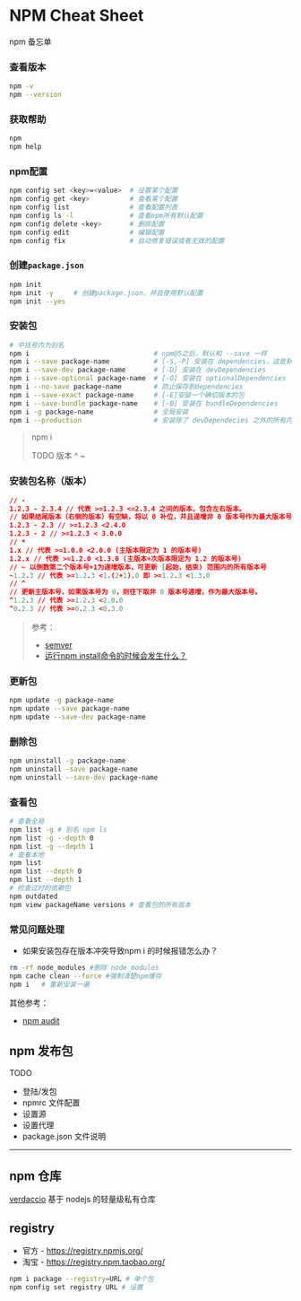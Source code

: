 # NPM Cheat Sheet

npm 备忘单

### 查看版本

```bash
npm -v
npm --version
```

### 获取帮助

```bash
npm
npm help
```

### npm配置

```bash
npm config set <key>=<value>  # 设置某个配置
npm config get <key>          # 查看某个配置
npm config list               # 查看配置列表
npm config ls -l              # 查看npm所有默认配置
npm config delete <key>       # 删除配置
npm config edit               # 编辑配置
npm config fix                # 自动修复错误或者无效的配置
```

### 创建`package.json`

```bash
npm init
npm init -y 	# 创建package.json，并且使用默认配置
npm init --yes
```

### 安装包

```bash
# 中括号内为别名
npm i                               # npm@5之后，默认和 --save 一样
npm i --save package-name           # [-S,-P] 安装在 dependencies，这是默认设置     
npm i --save-dev package-name       # [-D] 安装在 devDependencies
npm i --save-optional package-name  # [-O] 安装在 optionalDependencies
npm i --no-save package-name        # 防止保存到dependencies
npm i --save-exact package-name     # [-E]安装一个确切版本的包
npm i --save-bundle package-name    # [-B] 安装在 bundleDependencies
npm i -g package-name               # 全局安装
npm i --production                  # 安装除了 devDependecies 之外的所有内容
```

> npm i
>
> TODO 版本 ^ ~

### 安装包名称（版本）

```json
// -
1.2.3 - 2.3.4 // 代表 >=1.2.3 <=2.3.4 之间的版本，包含左右版本。
// 如果结尾版本（右侧的版本）有空缺，将以 0 补位，并且递增非 0 版本号作为最大版本号：
1.2.3 - 2.3 // >=1.2.3 <2.4.0
1.2.3 - 2 // >=1.2.3 < 3.0.0
// * 
1.x // 代表 >=1.0.0 <2.0.0 (主版本限定为 1 的版本号)
1.2.x // 代表 >=1.2.0 <1.3.0 (主版本+次版本限定为 1.2 的版本号)
// ~ 以倒数第二个版本号+1为递增版本，可更新 [起始，结束) 范围内的所有版本号
~1.2.3 // 代表 >=1.2.3 <1.(2+1).0 即 >=1.2.3 <1.3.0
// ^
// 更新主版本号，如果版本号为 0，则往下取非 0 版本号递增，作为最大版本号。
^1.2.3 // 代表 >=1.2.3 <2.0.0
^0.2.3 // 代表 >=0.2.3 <0.3.0
```

> 参考：
>
> - [semver](https://github.com/npm/node-semver)
> - [运行npm install命令的时候会发生什么？](https://bbs.huaweicloud.com/blogs/348904?utm_source=luntan&utm_medium=bbs-ex&utm_campaign=other&utm_content=content)

### 更新包

```bash
npm update -g package-name
npm update --save package-name
npm update --save-dev package-name
```

### 删除包

```bash
npm uninstall -g package-name
npm uninstall -save package-name
npm uninstall --save-dev package-name
```

### 查看包

```bash
# 查看全局
npm list -g # 别名 npm ls
npm list -g --depth 0
npm list -g --depth 1
# 查看本地
npm list 
npm list --depth 0
npm list --depth 1
# 检查过时的依赖包
npm outdated
npm view packageName versions # 查看包的所有版本
```

### 常见问题处理

- 如果安装包存在版本冲突导致npm i 的时候报错怎么办？

```bash
rm -rf node_modules #删除 node_modules
npm cache clean --force #强制清楚npm缓存
npm i	# 重新安装一遍
```

其他参考：

- [npm audit](http://eux.baidu.com/blog/fe/npm%20aduit%E4%BA%8C%E4%B8%89%E4%BA%8B)

## npm 发布包

TODO
- 登陆/发包
- npmrc 文件配置
- 设置源
- 设置代理
- package.json 文件说明


---
## npm 仓库

[verdaccio](https://github.com/verdaccio/verdaccio) 基于 nodejs 的轻量级私有仓库


## registry

- 官方 - https://registry.npmjs.org/
- 淘宝 - https://registry.npm.taobao.org/

```bash
npm i package --registry=URL # 单个包
npm config set registry URL # 设置
```